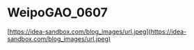 # WeipoGAO_0607

[https://idea-sandbox.com/blog_images/url.jpeg](https://idea-sandbox.com/blog_images/url.jpeg)
